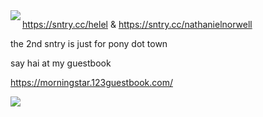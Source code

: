 <img align="left" src="https://i.imgur.com/Ve0kaEc.png">





https://sntry.cc/helel & https://sntry.cc/nathanielnorwell

the 2nd sntry is just for pony dot town

say hai at my guestbook

https://morningstar.123guestbook.com/

![](https://i.imgur.com/fJeAtKR.jpg)
